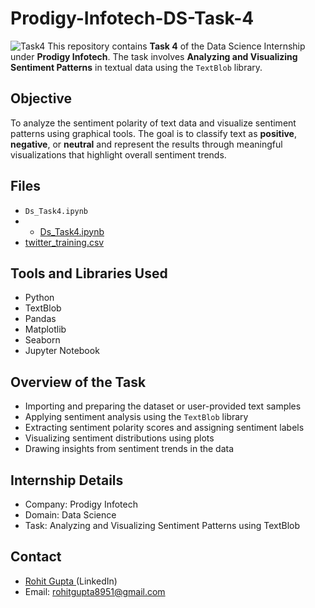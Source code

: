# Prodigy-Infotech-DS-Task-4
![Task4](https://github.com/user-attachments/assets/12d41d09-9026-467e-a708-eadeb5f9868d)
This repository contains **Task 4** of the Data Science Internship under **Prodigy Infotech**. The task involves **Analyzing and Visualizing Sentiment Patterns** in textual data using the `TextBlob` library.

## Objective
To analyze the sentiment polarity of text data and visualize sentiment patterns using graphical tools. The goal is to classify text as **positive**, **negative**, or **neutral** and represent the results through meaningful visualizations that highlight overall sentiment trends.

## Files
- `Ds_Task4.ipynb`
- - <a>[Ds_Task4.ipynb ](https://github.com/rohitg8951/Prodigy-Infotech-DS-Task-4/blob/main/DS_Task4.ipynb)</a>
- <a>[twitter_training.csv ](https://github.com/rohitg8951/Prodigy-Infotech-DS-Task-4/blob/main/twitter_training.csv)</a>

## Tools and Libraries Used
- Python
- TextBlob
- Pandas
- Matplotlib
- Seaborn
- Jupyter Notebook

## Overview of the Task
- Importing and preparing the dataset or user-provided text samples
- Applying sentiment analysis using the `TextBlob` library
- Extracting sentiment polarity scores and assigning sentiment labels
- Visualizing sentiment distributions using plots
- Drawing insights from sentiment trends in the data

## Internship Details
- Company: Prodigy Infotech
- Domain: Data Science
- Task: Analyzing and Visualizing Sentiment Patterns using TextBlob

##  Contact
- <a>[Rohit Gupta ](https://www.linkedin.com/in/rohit-gupta21-8951axbih/)(LinkedIn)</a>
- Email: rohitgupta8951@gmail.com
